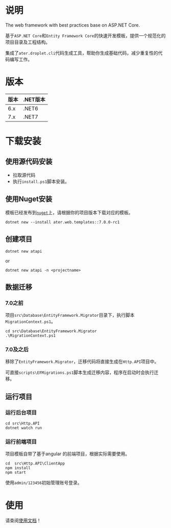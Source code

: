 # 说明
The web framework with best practices base on ASP.NET Core.

基于`ASP.NET Core`和`Entity Framework Core`的快速开发模板，提供一个规范化的项目目录及工程结构。

集成了`ater.droplet.cli`代码生成工具，帮助你生成基础代码，减少重复性的代码编写工作。

# 版本
|版本|.NET版本|
|-|-|
|6.x|.NET6|
|7.x|.NET7|

# 下载安装

## 使用源代码安装
- 拉取源代码
- 执行`install.ps1`脚本安装。

## 使用Nuget安装
模板已经发布到[`nuget`](https://www.nuget.org/packages/ater.web.templates)上，请根据你的项目版本下载对应的模板。

```pwsh
dotnet new --install ater.web.templates::7.0.0-rc1
```

## 创建项目
```pwsh
dotnet new atapi  
```
or
```pwsh
dotnet new atapi -n <projectname>
```
## 数据迁移
###  7.0之前
项目`src\Database\EntityFramework.Migrator`目录下，执行脚本`MigrationContext.ps1`。
```pwsh
cd src\Database\EntityFramework.Migrator
.\MigrationContext.ps1
```
### 7.0及之后
移除了`EntityFramework.Migrator`，迁移代码将直接生成在`Http.API`项目中。

可直接`scripts\EFMigrations.ps1`脚本生成迁移内容，程序在启动时会执行迁移。


## 运行项目

### 运行后台项目
```pwsh
cd src\Http.API
dotnet watch run 
```
### 运行前端项目
项目模板自带了基于angular 的前端项目，根据实际需要使用。
```pwsh
cd  src\Http.API\ClientApp
npm install
npm start
```  

使用`admin/123456`初始管理账号登录。

# 使用
请查阅[使用文档](https://github.com/AterDev/ater.docs/tree/dev/cn/ater.web.template)！